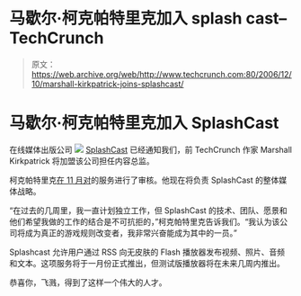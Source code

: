 # 马歇尔·柯克帕特里克加入 splash cast–TechCrunch

> 原文：<https://web.archive.org/web/http://www.techcrunch.com:80/2006/12/10/marshall-kirkpatrick-joins-splashcast/>

# 马歇尔·柯克帕特里克加入 SplashCast

在线媒体出版公司 [![](img/c9177f72e58f25e3a6b7df64cd776d8c.png)](https://web.archive.org/web/20220119223604/http://www.splashcast.net/) [SplashCast](https://web.archive.org/web/20220119223604/http://www.splashcast.net/) 已经通知我们，前 TechCrunch 作家 Marshall Kirkpatrick 将加盟该公司担任内容总监。

柯克帕特里克[在 11 月对](https://web.archive.org/web/20220119223604/http://www.beta.techcrunch.com/2006/11/06/splashcast-aims-to-offer-a-frictionless-web-media-player/)的服务进行了审核。他现在将负责 SplashCast 的整体媒体战略。

“在过去的几周里，我一直计划独立工作，但 SplashCast 的技术、团队、愿景和他们希望我做的工作的结合是不可抗拒的，”柯克帕特里克告诉我们。“我认为该公司将成为真正的游戏规则改变者，我非常兴奋能成为其中的一员。”

Splashcast 允许用户通过 RSS 向无皮肤的 Flash 播放器发布视频、照片、音频和文本。这项服务将于一月份正式推出，但测试版播放器将在未来几周内推出。

恭喜你，飞溅，得到了这样一个伟大的人才。